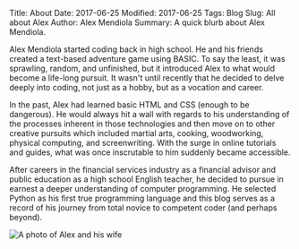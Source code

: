 Title: About
Date: 2017-06-25
Modified: 2017-06-25
Tags: Blog
Slug: All about Alex
Author: Alex Mendiola
Summary: A quick blurb about Alex Mendiola.

Alex Mendiola started coding back in high school. He and his friends created a text-based adventure game using BASIC. To say the least, it was sprawling, random, and unfinished, but it introduced Alex to what would become a life-long pursuit. It wasn't until recently that he decided to delve deeply into coding, not just as a hobby, but as a vocation and career.

In the past, Alex had learned basic HTML and CSS (enough to be dangerous). He would always hit a wall with regards to his understanding of the processes inherent in those technologies and then move on to other creative pursuits which included martial arts, cooking, woodworking, physical computing, and screenwriting. With the surge in online tutorials and guides, what was once inscrutable to him suddenly became accessible. 

After careers in the financial services industry as a financial advisor and public education as a high school English teacher, he decided to pursue in earnest a deeper understanding of computer programming. He selected Python as his first true programming language and this blog serves as a record of his journey from total novice to competent coder (and perhaps beyond).

![A photo of Alex and his wife]({filename}/images/alexAndKathy.png)